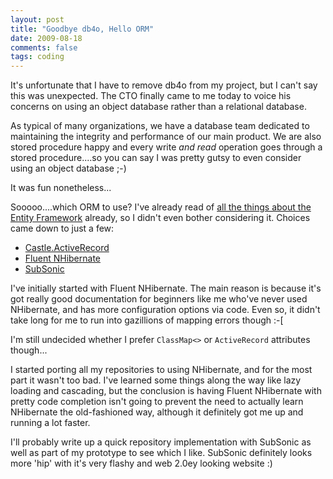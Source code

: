 ```yaml
---
layout: post
title: "Goodbye db4o, Hello ORM"
date: 2009-08-18
comments: false
tags: coding
---
```

It's unfortunate that I have to remove db4o from my project, but I can't say this was unexpected.  The CTO finally came to me today to voice his concerns on using an object database rather than a relational database.

As typical of many organizations, we have a database team dedicated to maintaining the integrity and performance of our main product.  We are also stored procedure happy and every write *and read* operation goes through a stored procedure....so you can say I was pretty gutsy to even consider using an object database ;-)

It was fun nonetheless...

Sooooo....which ORM to use?  I've already read of [all the things about the Entity Framework](http://lmgtfy.com/?q=entity+framework+vote+of+no+confidence) already, so I didn't even bother considering it.  Choices came down to just a few:
- [Castle.ActiveRecord](http://www.castleproject.org/activerecord/index.html)
- [Fluent NHibernate](http://fluentnhibernate.org/)
- [SubSonic](http://www.subsonicproject.com/)


I've initially started with Fluent NHibernate.  The main reason is because it's got really good documentation for beginners like me who've never used NHibernate, and has more configuration options via code.  Even so, it didn't take long for me to run into gazillions of mapping errors though :-[

I'm still undecided whether I prefer `ClassMap<>` or `ActiveRecord` attributes though...

I started porting all my repositories to using NHibernate, and for the most part it wasn't too bad.  I've learned some things along the way like lazy loading and cascading, but the conclusion is having Fluent NHibernate with pretty code completion isn't going to prevent the need to actually learn NHibernate the old-fashioned way, although it definitely got me up and running a lot faster.

I'll probably write up a quick repository implementation with SubSonic as well as part of my prototype to see which I like.  SubSonic definitely looks more 'hip' with it's very flashy and web 2.0ey looking website :)
